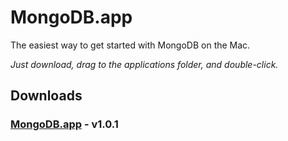 # MongoDB.app
The easiest way to get started with MongoDB on the Mac.

_Just download, drag to the applications folder, and double-click._


## Downloads

### [MongoDB.app](https://github.com/gcollazo/mongodbapp/releases/download/1.0.1/MongoDB.app-v1.0.1.zip) - v1.0.1
